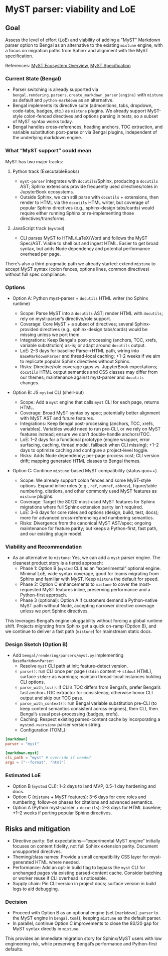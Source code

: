 # MyST parser: viability and LoE

## Goal

Assess the level of effort (LoE) and viability of adding a "MyST" Markdown parser option to Bengal as an alternative to the existing `mistune` engine, with a focus on migration paths from Sphinx and alignment with the MyST specification.

References: [MyST Ecosystem Overview](https://mystmd.org/overview/ecosystem), [MyST Specification](https://mystmd.org/spec)

### Current State (Bengal)

- Parser switching is already supported via `bengal.rendering.parsers.create_markdown_parser(engine)` with `mistune` as default and `python-markdown` as an alternative.
- Bengal implements its directive suite (admonitions, tabs, dropdown, code-tabs, badges, etc.) as `mistune` plugins. We already support MyST-style colon-fenced directives and options parsing in tests, so a subset of MyST syntax works today.
- Bengal handles cross-references, heading anchors, TOC extraction, and variable substitution post-parse or via Bengal plugins, independent of the underlying markdown engine.

### What “MyST support” could mean

MyST has two major tracks:

1) Python track (ExecutableBooks)
   - `myst-parser` integrates with `docutils`/Sphinx, producing a `docutils` AST; Sphinx extensions provide frequently used directives/roles in JupyterBook ecosystems.
   - Outside Sphinx, we can still parse with `docutils` + extensions, then render to HTML via the `docutils` HTML writer, but coverage of popular Sphinx directives (e.g., sphinx-design tabs/cards) would require either running Sphinx or re-implementing those directives/transforms.

2) JavaScript track (`mystmd`)
   - CLI parses MyST to HTML/LaTeX/Word and follows the MyST Spec/AST. Viable to shell out and ingest HTML. Easier to get broad syntax, but adds Node dependency and potential performance overhead per page.

There’s also a third pragmatic path we already started: extend `mistune` to accept MyST syntax (colon fences, options lines, common directives) without full spec compliance.

### Options

- Option A: Python myst-parser + `docutils` HTML writer (no Sphinx runtime)
  - Scope: Parse MyST into a `docutils` AST; render HTML with `docutils`; rely on myst-parser’s directive/role support.
  - Coverage: Core MyST + a subset of directives; several Sphinx-provided directives (e.g., sphinx-design tabs/cards) would be missing unless we port them.
  - Integrations: Keep Bengal’s post-processing (anchors, TOC, xrefs, variable substitution) as-is; or adapt around `docutils` output.
  - LoE: 2–3 days for baseline Parse→HTML path, wiring into `BaseMarkdownParser` and thread-local caching; +1–2 weeks if we aim to replicate popular Sphinx directives without Sphinx.
  - Risks: Directive/role coverage gaps vs. JupyterBook expectations; `docutils` HTML output semantics and CSS classes may differ from our themes; maintenance against myst-parser and `docutils` changes.

- Option B: JS `mystmd` CLI (shell-out)
  - Scope: Add a `myst` engine that calls `myst` CLI for each page, returns HTML.
  - Coverage: Broad MyST syntax by spec; potentially better alignment with MyST AST and future features.
  - Integrations: Keep Bengal post-processing (anchors, TOC, xrefs, variables). Variables would need to run pre-CLI, or we rely on MyST features instead; ensure we don’t double-handle anchors/TOC.
  - LoE: 1–2 days for a functional prototype (engine wrapper, error surfacing, caching, thread model, fallback when CLI missing); +1–2 days to optimize caching and configure a project-level toggle.
  - Risks: Adds Node dependency; per-page process cost; CLI version drift; mapping generated HTML classes to Bengal themes.

- Option C: Continue `mistune`-based MyST compatibility (status quo++)
  - Scope: We already support colon fences and some MyST-style options. Expand inline roles (e.g., `ref`, `numref`, `abbrev`), figure/table numbering, citations, and other commonly used MyST features as `mistune` plugins.
  - Coverage: Target the 80/20 most-used MyST features for Sphinx migrations where full Sphinx extension parity isn’t required.
  - LoE: 3–6 days for core roles and options (design, build, test, docs); more for advanced cross-referencing and numbering semantics.
  - Risks: Divergence from the canonical MyST AST/spec; ongoing maintenance for feature parity; but keeps a Python-first, fast path, and our existing plugin model.

### Viability and Recommendation

- As an alternative to `mistune`: Yes, we can add a `myst` parser engine. The cleanest product story is a tiered approach:
  - Phase 1: Option B (`mystmd` CLI) as an “experimental” optional engine. Minimal LoE, wide syntax coverage, good for teams migrating from Sphinx and familiar with MyST. Keep `mistune` the default for speed.
  - Phase 2: Option C enhancements to `mistune` to cover the most-requested MyST features inline, preserving performance and a Python-first approach.
  - Phase 3 (optional): Option A if customers demand a Python-native MyST path without Node, accepting narrower directive coverage unless we port Sphinx directives.

This leverages Bengal’s engine-pluggability without forcing a global runtime shift. Projects migrating from Sphinx get a quick on-ramp (Option B), and we continue to deliver a fast path (`mistune`) for mainstream static docs.

### Design Sketch (Option B)

- Add `bengal/rendering/parsers/myst.py` implementing `BaseMarkdownParser`:
  - Resolve `myst` CLI path at init; feature-detect version.
  - `parse()`: run CLI once per page (`stdin` content → `stdout` HTML), surface `stderr` as warnings; maintain thread-local instances holding CLI options.
  - `parse_with_toc()`: if CLI’s TOC differs from Bengal’s, prefer Bengal’s fast anchor+TOC extractor for consistency; otherwise honor CLI output and skip our TOC pass.
  - `parse_with_context()`: run Bengal variable substitution pre-CLI (to keep content semantics consistent across engines), then CLI, then Bengal’s usual post-processing (badges, xrefs).
  - Caching: Respect existing parsed-content cache by incorporating a `mystmd-<version>` parser version string.
  - Configuration (TOML):

```toml
[markdown]
parser = "myst"

[markdown.myst]
cli_path = "myst" # override if needed
args = ["--format", "html"]
```

### Estimated LoE

- Option B (`mystmd` CLI): 1–2 days to land MVP, 0.5–1 day hardening and docs.
- Option C (`mistune` + MyST features): 3–6 days for core roles and numbering; follow-on phases for citations and advanced semantics.
- Option A (Python myst-parser + `docutils`): 2–3 days for HTML baseline; +1–2 weeks if porting popular Sphinx directives.

## Risks and mitigation

- Directive parity: Set expectations—“experimental MyST engine” initially focuses on content fidelity, not full Sphinx extension parity. Document unsupported directives.
- Theming/class names: Provide a small compatibility CSS layer for myst-generated HTML where needed.
- Performance: Add an opt-in build flag to bypass the `myst` CLI for unchanged pages via existing parsed-content cache. Consider batching or worker reuse if CLI overhead is noticeable.
- Supply chain: Pin CLI version in project docs; surface version in build logs to aid debugging.

### Decision

- Proceed with Option B as an optional engine (set `[markdown].parser` to the MyST engine in `bengal.toml`), keeping `mistune` as the default parser.
- In parallel, continue Option C improvements to close the 80/20 gap for MyST syntax directly in `mistune`.

This provides an immediate migration story for Sphinx/MyST users with low engineering risk, while preserving Bengal’s performance and Python-first defaults.
